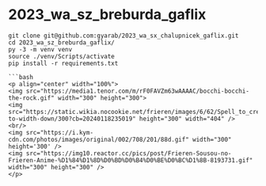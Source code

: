 # 2023_wa_sz_breburda_gaflix
```
git clone git@github.com:gyarab/2023_wa_sx_chalupnicek_gaflix.git
cd 2023_wa_sz_breburda_gaflix/
py -3 -m venv venv
source ./venv/Scripts/activate
pip install -r requirements.txt

```bash
<p align="center" width="100%">
<img src="https://media1.tenor.com/m/rF0FAVZm63wAAAAC/bocchi-bocchi-the-rock.gif" width="300" height="300">
<img src="https://static.wikia.nocookie.net/frieren/images/6/62/Spell_to_create_mana_butterflies.gif/revision/latest/scale-to-width-down/300?cb=20240118235019" height="300" width="404" />
<br/>
<img src="https://i.kym-cdn.com/photos/images/original/002/708/201/88d.gif" width="300" height='300' />
<img src="https://img10.reactor.cc/pics/post/Frieren-Sousou-no-Frieren-Anime-%D1%84%D1%8D%D0%BD%D0%B4%D0%BE%D0%BC%D1%8B-8193731.gif" width="300" height="300" />
</p>

